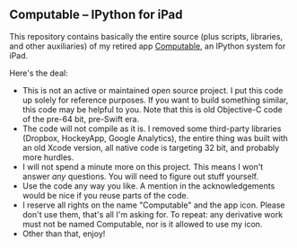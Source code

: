 ## Computable – IPython for iPad
 
This repository contains basically the entire source (plus scripts, libraries, and other auxiliaries) 
of my retired app [Computable](http://computableapp.com/index_old.html), an IPython system for iPad.

Here's the deal:
- This is not an active or maintained open source project. 
  I put this code up solely for reference purposes. If you want to build something similar, 
  this code may be helpful to you. Note that this is old Objective-C code of the pre-64 bit, pre-Swift era.
- The code will not compile as it is. I removed some third-party libraries (Dropbox, HockeyApp, Google Analytics),
  the entire thing was built with an old Xcode version, all native code is targeting 32 bit, and probably more hurdles.
- I will not spend a minute more on this project. This means I won't answer _any_ questions. 
  You will need to figure out stuff yourself.
- Use the code any way you like. A mention in the acknowledgements would be nice if you reuse parts of the code.
- I reserve all rights on the name "Computable" and the app icon. Please don't use them, that's all
  I'm asking for. To repeat: any derivative work must not be named Computable, nor is it allowed to use my icon.
- Other than that, enjoy!
